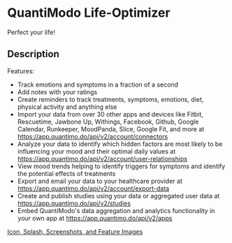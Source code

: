 # QuantiModo Life-Optimizer

Perfect your life!

## Description

Features:
- Track emotions and symptoms in a fraction of a second
- Add notes with your ratings
- Create reminders to track treatments, symptoms, emotions, diet, physical activity and anything else
- Import your data from over 30 other apps and devices like Fitbit, Rescuetime, Jawbone Up, Withings, Facebook, Github, Google Calendar, Runkeeper, MoodPanda, Slice, Google Fit, and more at https://app.quantimo.do/api/v2/account/connectors
- Analyze your data to identify which hidden factors are most likely to be influencing your mood and their optimal daily values at https://app.quantimo.do/api/v2/account/user-relationships
- View mood trends helping to identify triggers for symptoms and identify the potential effects of treatments
- Export and email your data to your healthcare provider at https://app.quantimo.do/api/v2/account/export-data
- Create and publish studies using your data or aggregated user data at https://app.quantimo.do/api/v2/studies
- Embed QuantiModo's data aggregation and analytics functionality in your own app at https://app.quantimo.do/api/v2/apps

[Icon, Splash, Screenshots, and Feature Images](https://www.dropbox.com/sh/a11z1sotv1ynzz8/AABnZGBFHrezvr8pq0oDYjZxa?dl=0)